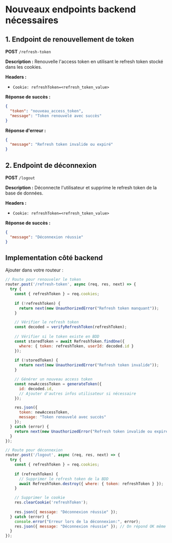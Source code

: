# Nouveaux endpoints backend nécessaires

## 1. Endpoint de renouvellement de token

**POST** `/refresh-token`

**Description :** Renouvelle l'access token en utilisant le refresh token stocké dans les cookies.

**Headers :**
- `Cookie: refreshToken=<refresh_token_value>`

**Réponse de succès :**
```json
{
  "token": "nouveau_access_token",
  "message": "Token renouvelé avec succès"
}
```

**Réponse d'erreur :**
```json
{
  "message": "Refresh token invalide ou expiré"
}
```

## 2. Endpoint de déconnexion

**POST** `/logout`

**Description :** Déconnecte l'utilisateur et supprime le refresh token de la base de données.

**Headers :**
- `Cookie: refreshToken=<refresh_token_value>`

**Réponse de succès :**
```json
{
  "message": "Déconnexion réussie"
}
```

## Implementation côté backend

Ajouter dans votre routeur :

```javascript
// Route pour renouveler le token
router.post('/refresh-token', async (req, res, next) => {
  try {
    const { refreshToken } = req.cookies;
    
    if (!refreshToken) {
      return next(new UnauthorizedError("Refresh token manquant"));
    }

    // Vérifier le refresh token
    const decoded = verifyRefreshToken(refreshToken);
    
    // Vérifier si le token existe en BDD
    const storedToken = await RefreshToken.findOne({ 
      where: { token: refreshToken, userId: decoded.id } 
    });
    
    if (!storedToken) {
      return next(new UnauthorizedError("Refresh token invalide"));
    }

    // Générer un nouveau access token
    const newAccessToken = generateToken({ 
      id: decoded.id,
      // Ajouter d'autres infos utilisateur si nécessaire
    });

    res.json({
      token: newAccessToken,
      message: "Token renouvelé avec succès"
    });
  } catch (error) {
    return next(new UnauthorizedError("Refresh token invalide ou expiré"));
  }
});

// Route pour déconnexion
router.post('/logout', async (req, res, next) => {
  try {
    const { refreshToken } = req.cookies;
    
    if (refreshToken) {
      // Supprimer le refresh token de la BDD
      await RefreshToken.destroy({ where: { token: refreshToken } });
    }

    // Supprimer le cookie
    res.clearCookie('refreshToken');
    
    res.json({ message: "Déconnexion réussie" });
  } catch (error) {
    console.error("Erreur lors de la déconnexion:", error);
    res.json({ message: "Déconnexion réussie" }); // On répond OK même en cas d'erreur
  }
});
```
